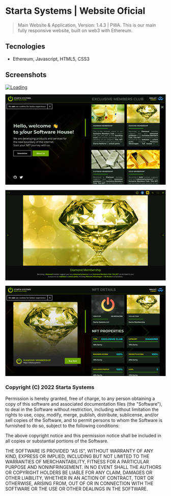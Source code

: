 # Starta Systems | Website Oficial

> Main Website & Application, Version: 1.4.3 | PWA. This is our main fully responsive website, built on web3 with Ethereum.

## Tecnologies

- Ethereum, Javascript, HTML5, CSS3

## Screenshots

[![Loading](./media/prints/print-1.jpg)](https://startasystems.github.io/?from=github)

[![Homepage](./media/prints/print-2.jpg)](https://startasystems.github.io/?from=github)

[![Subscribe](./media/prints/print-3.jpg)](https://startasystems.github.io/?from=github)

[![Contact](./media/prints/print-4.jpg)](https://startasystems.github.io/?from=github)

### Copyright (C) 2022 Starta Systems

  Permission is hereby granted, free of charge, to any person obtaining a copy of this software and associated documentation files (the "Software"), to deal in the Software without restriction, including without limitation the rights to use, copy, modify, merge, publish, distribute, sublicense, and/or sell copies of the Software, and to permit persons to whom the Software is furnished to do so, subject to the following conditions:

  The above copyright notice and this permission notice shall be included in all copies or substantial portions of the Software.

  THE SOFTWARE IS PROVIDED "AS IS", WITHOUT WARRANTY OF ANY KIND, EXPRESS OR IMPLIED, INCLUDING BUT NOT LIMITED TO THE WARRANTIES OF MERCHANTABILITY, FITNESS FOR A PARTICULAR PURPOSE AND NONINFRINGEMENT. IN NO EVENT SHALL THE AUTHORS OR COPYRIGHT HOLDERS BE LIABLE FOR ANY CLAIM, DAMAGES OR OTHER LIABILITY, WHETHER IN AN ACTION OF CONTRACT, TORT OR OTHERWISE, ARISING FROM, OUT OF OR IN CONNECTION WITH THE SOFTWARE OR THE USE OR OTHER DEALINGS IN THE SOFTWARE.
